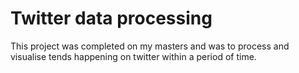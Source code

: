 # Twitter data processing
This project was completed on my masters and was to process and visualise tends happening on twitter within a period of time.
 
